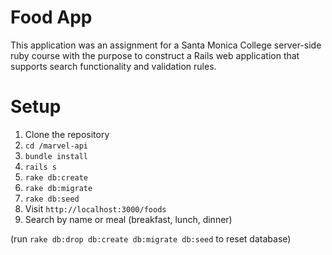 # Food App

This application was an assignment for a Santa Monica College server-side ruby course with the purpose to construct a Rails web application that supports search functionality and validation rules.

# Setup

1. Clone the repository
2. `cd /marvel-api`
3. `bundle install`
4. `rails s`
5. `rake db:create`
6. `rake db:migrate`
7. `rake db:seed`
8. Visit `http://localhost:3000/foods`
9. Search by name or meal (breakfast, lunch, dinner)

(run `rake db:drop db:create db:migrate db:seed` to reset database)
